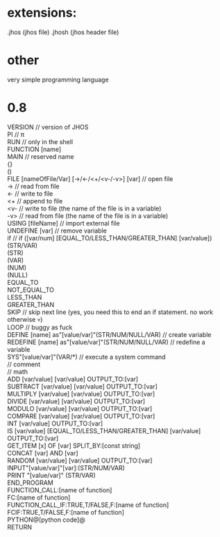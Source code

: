 # extensions: #
.jhos (jhos file)
.jhosh (jhos header file)
<br>
# other #
very simple programming language
<br>
# 0.8 #
VERSION // version of JHOS
<br>
PI // π
<br>
RUN // only in the shell<br>
FUNCTION [name]<br>
MAIN // reserved name<br>
{}<br>
()<br>
FILE [nameOfFile/Var] [->/<-/<+/<v-/-v>] [var] // open file<br>
-> // read from file<br>
<- // write to file<br>
<+ // append to file<br>
<v- // write to file (the name of the file is in a variable)<br>
-v> // read from file (the name of the file is in a variable)<br>
USING [fileName] // import external file<br>
UNDEFINE [var] // remove variable<br>
if // if ([var/num] [EQUAL_TO/LESS_THAN/GREATER_THAN] [var/value]) (STR/VAR)<br>
(STR)<br>
(VAR)<br>
(NUM)<br>
(NULL)<br>
EQUAL_TO<br>
NOT_EQUAL_TO<br>
LESS_THAN<br>
GREATER_THAN<br>
SKIP // skip next line (yes, you need this to end an if statement. no work otherwise :skull:)<br>
LOOP // buggy as fuck<br>
DEFINE [name] as"[value/var]"(STR/NUM/NULL/VAR) // create variable<br>
REDEFINE [name] as"[value/var]"(STR/NUM/NULL/VAR) // redefine a variable<br>
SYS"[value/var]"(VAR/*) // execute a system command<br>
// comment<br>
// math<br>
ADD [var/value] [var/value] OUTPUT_TO:[var]<br>
SUBTRACT [var/value] [var/value] OUTPUT_TO:[var]<br>
MULTIPLY [var/value] [var/value] OUTPUT_TO:[var]<br>
DIVIDE [var/value] [var/value] OUTPUT_TO:[var]<br>
MODULO [var/value] [var/value] OUTPUT_TO:[var]<br>
COMPARE [var/value] [var/value] OUTPUT_TO:[var]<br>
INT [var/value] OUTPUT_TO:[var]<br>
IS [var/value] [EQUAL_TO/LESS_THAN/GREATER_THAN] [var/value] OUTPUT_TO:[var]<br>
GET_ITEM [x] OF [var] SPLIT_BY:[const string]<br>
CONCAT [var] AND [var]<br>
RANDOM [var/value] [var/value] OUTPUT_TO:[var]<br>
INPUT"[value/var]"[var]:(STR/NUM/VAR)<br>
PRINT "[value/var]" (STR/VAR)<br>
END_PROGRAM<br>
FUNCTION_CALL:[name of function]<br>
FC:[name of function]<br>
FUNCTION_CALL_IF:TRUE,T/FALSE,F:[name of function]<br>
FCIF:TRUE,T/FALSE,F:[name of function]<br>
PYTHON@[python code]@<br>
RETURN<br>
